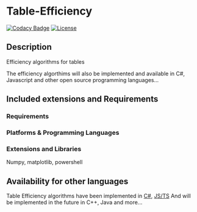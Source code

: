# Table-Efficiency
[![Codacy Badge](https://api.codacy.com/project/badge/Grade/a76e5f37350f4b599a1f991c669a4ca8)](https://app.codacy.com/gh/Pomidorka1234/Table-Efficiency?utm_source=github.com&utm_medium=referral&utm_content=Pomidorka1234/Table-Efficiency&utm_campaign=Badge_Grade)
[![License](https://img.shields.io/badge/License-MIT%20License-brightgreen)]()

## Description

Efficiency algorithms for tables

The efficiency algorthims will also be implemented and available in C#, Javascript and other open source programming languages...

## Included extensions and Requirements

### Requirements

### Platforms & Programming Languages

### Extensions and Libraries

Numpy, matplotlib, powershell

## Availability for other languages
Table Efficiency algorithms have been implemented in [C#](https://github.com/Pomidorka1234/Table-Efficiency-CS), [JS/TS](https://github.com/Pomidorka1234/Table-Efficiency-JS-TS)
And will be implemented in the future in C++, Java and more...
